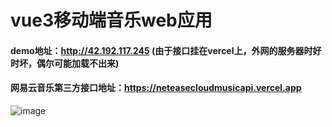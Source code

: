 # vue3移动端音乐web应用
#### demo地址：http://42.192.117.245  (由于接口挂在vercel上，外网的服务器时好时坏，偶尔可能加载不出来)
#### 网易云音乐第三方接口地址：https://neteasecloudmusicapi.vercel.app


![image](https://user-images.githubusercontent.com/95068035/187263082-f0bbb69c-13c9-495a-b9ff-a86c0fa97ab9.png)

